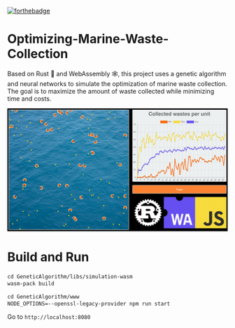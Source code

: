 [![forthebadge](https://forthebadge.com/images/badges/made-with-rust.svg)](https://forthebadge.com)

# Optimizing-Marine-Waste-Collection
Based on Rust 🦀 and WebAssembly 🕸, this project uses a genetic algorithm and neural networks to simulate the optimization of marine waste collection. The goal is to maximize the amount of waste collected while minimizing time and costs.

![Simulation image](./GeneticAlgo/www/images/simulation.png "Simulation")

# Build and Run

```
cd GeneticAlgorithm/libs/simulation-wasm
wasm-pack build
```

```
cd GeneticAlgorithm/www
NODE_OPTIONS=--openssl-legacy-provider npm run start
```

Go to `http://localhost:8080`
